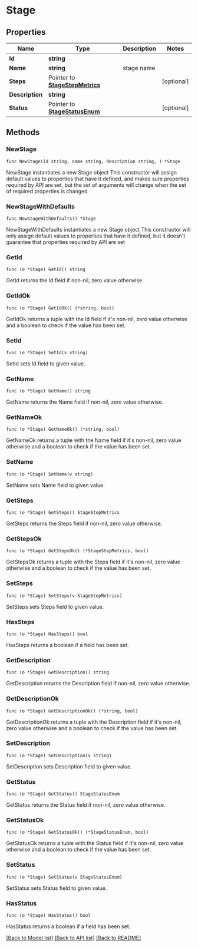 # Stage

## Properties

Name | Type | Description | Notes
------------ | ------------- | ------------- | -------------
**Id** | **string** |  | 
**Name** | **string** | stage name | 
**Steps** | Pointer to [**StageStepMetrics**](StageStepMetrics.md) |  | [optional] 
**Description** | **string** |  | 
**Status** | Pointer to [**StageStatusEnum**](StageStatusEnum.md) |  | [optional] 

## Methods

### NewStage

`func NewStage(id string, name string, description string, ) *Stage`

NewStage instantiates a new Stage object
This constructor will assign default values to properties that have it defined,
and makes sure properties required by API are set, but the set of arguments
will change when the set of required properties is changed

### NewStageWithDefaults

`func NewStageWithDefaults() *Stage`

NewStageWithDefaults instantiates a new Stage object
This constructor will only assign default values to properties that have it defined,
but it doesn't guarantee that properties required by API are set

### GetId

`func (o *Stage) GetId() string`

GetId returns the Id field if non-nil, zero value otherwise.

### GetIdOk

`func (o *Stage) GetIdOk() (*string, bool)`

GetIdOk returns a tuple with the Id field if it's non-nil, zero value otherwise
and a boolean to check if the value has been set.

### SetId

`func (o *Stage) SetId(v string)`

SetId sets Id field to given value.


### GetName

`func (o *Stage) GetName() string`

GetName returns the Name field if non-nil, zero value otherwise.

### GetNameOk

`func (o *Stage) GetNameOk() (*string, bool)`

GetNameOk returns a tuple with the Name field if it's non-nil, zero value otherwise
and a boolean to check if the value has been set.

### SetName

`func (o *Stage) SetName(v string)`

SetName sets Name field to given value.


### GetSteps

`func (o *Stage) GetSteps() StageStepMetrics`

GetSteps returns the Steps field if non-nil, zero value otherwise.

### GetStepsOk

`func (o *Stage) GetStepsOk() (*StageStepMetrics, bool)`

GetStepsOk returns a tuple with the Steps field if it's non-nil, zero value otherwise
and a boolean to check if the value has been set.

### SetSteps

`func (o *Stage) SetSteps(v StageStepMetrics)`

SetSteps sets Steps field to given value.

### HasSteps

`func (o *Stage) HasSteps() bool`

HasSteps returns a boolean if a field has been set.

### GetDescription

`func (o *Stage) GetDescription() string`

GetDescription returns the Description field if non-nil, zero value otherwise.

### GetDescriptionOk

`func (o *Stage) GetDescriptionOk() (*string, bool)`

GetDescriptionOk returns a tuple with the Description field if it's non-nil, zero value otherwise
and a boolean to check if the value has been set.

### SetDescription

`func (o *Stage) SetDescription(v string)`

SetDescription sets Description field to given value.


### GetStatus

`func (o *Stage) GetStatus() StageStatusEnum`

GetStatus returns the Status field if non-nil, zero value otherwise.

### GetStatusOk

`func (o *Stage) GetStatusOk() (*StageStatusEnum, bool)`

GetStatusOk returns a tuple with the Status field if it's non-nil, zero value otherwise
and a boolean to check if the value has been set.

### SetStatus

`func (o *Stage) SetStatus(v StageStatusEnum)`

SetStatus sets Status field to given value.

### HasStatus

`func (o *Stage) HasStatus() bool`

HasStatus returns a boolean if a field has been set.


[[Back to Model list]](../README.md#documentation-for-models) [[Back to API list]](../README.md#documentation-for-api-endpoints) [[Back to README]](../README.md)


